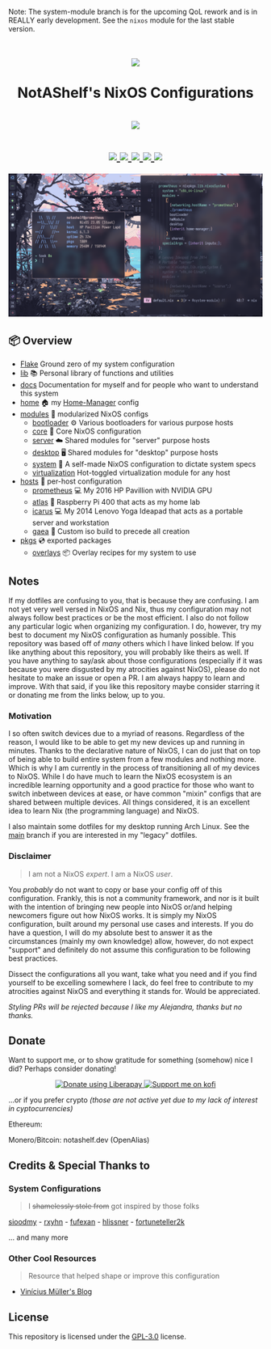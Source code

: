 Note: The system-module branch is for the upcoming QoL rework and is in REALLY
early development. See the `nixos` module for the last stable version.

<h1 align="center">
  <img src="https://camo.githubusercontent.com/8c73ac68e6db84a5c58eef328946ba571a92829b3baaa155b7ca5b3521388cc9/68747470733a2f2f692e696d6775722e636f6d2f367146436c41312e706e67" width="100px" /> <br>
  
  NotAShelf's NixOS Configurations <br>

  <img src="https://raw.githubusercontent.com/catppuccin/catppuccin/main/assets/palette/macchiato.png" width="600px" /> <br>
  <div align="center">

  <div align="center">
   <p></p>
   <a href="">
      <img src="https://img.shields.io/github/issues/notashelf/dotfiles?color=fab387&labelColor=303446&style=for-the-badge">
   </a>
   <a href="https://github.com/notashelf/dotfiles/stargazers">
      <img src="https://img.shields.io/github/stars/notashelf/dotfiles?color=ca9ee6&labelColor=303446&style=for-the-badge">
   </a>
   <a href="https://github.com/notashelf/dotfiles/">
      <img src="https://img.shields.io/github/repo-size/notashelf/dotfiles?color=ea999c&labelColor=303446&style=for-the-badge">
   </a>
   <a href="https://github.com/notashelf/dotfiles/blob/main/LICENSE">
    <img src="https://img.shields.io/static/v1.svg?style=for-the-badge&label=License&message=GPL-3&logoColor=ca9ee6&colorA=313244&colorB=cba6f7"/>
   </a>
   <a href="https://liberapay.com/notashelf/donate"><img src="https://img.shields.io/liberapay/patrons/notashelf.svg?logo=liberapay?color=e5c890&labelColor=303446&style=for-the-badge"></a>
   <br>
</div>
</h1>

<p align="center">
   <img src="assets/desktop_preview.png" width="630" alt="" />
</p>

## 📦 Overview

- [Flake](flake.nix) Ground zero of my system configuration
- [lib](lib) 📚 Personal library of functions and utilities
- [docs](docs) Documentation for myself and for people who want to understand this system
- [home](modules/home) 🏠 my [Home-Manager](https://github.com/nix-community/home-manager) config
- [modules](modules) 🍱 modularized NixOS configs
  - [bootloader](modules/bootloader) ⚙ Various bootloaders for various purpose hosts
  - [core](modules/core) 🧠 Core NixOS configuration
  - [server](modules/server) ☁️ Shared modules for "server" purpose hosts
  - [desktop](modules/desktop) 🖥️ Shared modules for "desktop" purpose hosts
  - [system](modules/system) 🚀 A self-made NixOS configuration to dictate system specs
  - [virtualization](modules/virtualization) Hot-toggled virtualization module for any host
- [hosts](hosts) 🌳 per-host configuration
  - [prometheus](hosts/prometheus) 💻 My 2016 HP Pavillion with NVIDIA GPU
  - [atlas](hosts/atlas) 🍓 Raspberry Pi 400 that acts as my home lab
  - [icarus](hosts/icarus) 💻 My 2014 Lenovo Yoga Ideapad that acts as a portable server and workstation
  - [gaea](hosts/gaea) 🌱 Custom iso build to precede all creation
- [pkgs](pkgs) 💿 exported packages
  - [overlays](modules/overlays) 📦 Overlay recipes for my system to use


## Notes

If my dotfiles are confusing to you, that is because they are confusing. I am not
yet very well versed in NixOS and Nix, thus my configuration may not always follow best
practices or be the most efficient. I also do not follow any particular logic when
organizing my configuration. I do, however, try my best to document my NixOS configuration
as humanly possible. This repository was based off of *many* others which I have linked below.
If you like anything about this repository, you will probably like theirs as well. If you have anything
to say/ask about those configurations (especially if it was because you were disgusted by
my atrocities against NixOS), please do not hesitate to make an issue or open a PR. I am always
happy to learn and improve. With that said, if you like this repository maybe consider starring it
or donating me from the links below, up to you.

### Motivation

I so often switch devices due to a myriad of reasons. Regardless of the reason,
I would like to be able to get my new devices up and running in minutes. Thanks
to the declarative nature of NixOS, I can do just that on top of being able to 
build entire system from a few modules and nothing more. Which is why I am currently
in the process of transitioning all of my devices to NixOS. While I do have much to learn
the NixOS ecosystem is an incredible learning opportunity and a good practice for
those who want to switch inbetween devices at ease, or have common "mixin"
configs that are shared between multiple devices. All things considered, it is
an excellent idea to learn Nix (the programming language) and NixOS. 

I also maintain some dotfiles for my desktop running Arch Linux. See the [main](tree/main)
branch if you are interested in my "legacy" dotfiles.

### Disclaimer

> I am not a NixOS *expert*. I am a NixOS *user*.

You *probably* do not want to copy or base your config off of this configuration.
Frankly, this is not a community framework, and nor is it built with the intention of bringing
new people into NixOS or/and helping newcomers figure out how NixOS works.
It is simply my NixOS configuration, built around my personal use cases and interests. 
If you do have a question, I will do my absolute best to answer it as the 
circumstances (mainly my own knowledge) allow, however, do not expect "support" 
and definitely do not assume this configuration to be following best practices.

Dissect the configurations all you want, take what you need and if you find yourself to 
be excelling somewhere I lack, do feel free to contribute to my atrocities against
NixOS and everything it stands for. Would be appreciated. 

*Styling PRs will be rejected because I like my Alejandra, thanks but no thanks.*

## Donate

Want to support me, or to show gratitude for something (somehow) nice I did? 
Perhaps consider donating!

<div align="center">

<a href="https://liberapay.com/notashelf/donate">
   <img alt="Donate using Liberapay" src="https://liberapay.com/assets/widgets/donate.svg">
</a>

<a href="https://ko-fi.com/notashelf">
   <img src="https://ko-fi.com/img/githubbutton_sm.svg" alt="Support me on kofi" /> 
</a>

</div>

...or if you prefer crypto *(those are not active yet due to my lack of interest in cyptocurrencies)*

Ethereum: ` `

Monero/Bitcoin: notashelf.dev (OpenAlias)

## Credits & Special Thanks to

### System Configurations

> I ~~shamelessly stole from~~ got inspired by those folks

[sioodmy](https://github.com/sioodmy) -
[rxyhn](https://github.com/rxyhn) -
[fufexan](https://github.com/fufexan) -
[hlissner](https://github.com/hlissner) -
[fortuneteller2k](https://github.com/fortuneteller2k)

... and many more

### Other Cool Resources

> Resource that helped shape or improve this configuration

- [Vinícius Müller's Blog](https://viniciusmuller.github.io/blog)


## License

This repository is licensed under the [GPL-3.0](../LICENSE) license.
